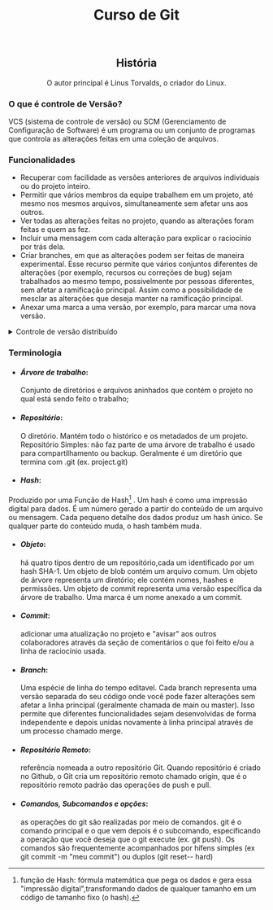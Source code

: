 <h1 align=center> Curso de Git </h1>
<br>

<h2 align= center>História</h2>
<p align=center> O autor principal é Linus Torvalds, o criador do Linux. </p>


<h3> O que é controle de Versão? </h3>
VCS (sistema de controle de versão) ou SCM (Gerenciamento de Configuração de Software) é um programa ou um conjunto de programas que controla as alterações feitas em uma coleção de arquivos.

<h3> Funcionalidades </h3> 

* Recuperar com facilidade as versões anteriores de arquivos individuais ou do projeto inteiro.
* Permitir que vários membros da equipe trabalhem em um projeto, até mesmo nos mesmos arquivos, simultaneamente sem afetar uns aos outros.
* Ver todas as alterações feitas no projeto, quando as alterações foram feitas e quem as fez.
* Incluir uma mensagem com cada alteração para explicar o raciocínio por trás dela.
* Criar branches, em que as alterações podem ser feitas de maneira experimental. Esse recurso permite que vários conjuntos diferentes de alterações (por exemplo, recursos ou correções de bug) sejam trabalhados ao mesmo tempo, possivelmente por pessoas diferentes, sem afetar a ramificação principal. Assim como a possibilidade de mesclar as alterações que deseja manter na ramificação principal.
* Anexar uma marca a uma versão, por exemplo, para marcar uma nova versão.

<details>
  <summary> Controle de versão distribuído</summary> <br>
    <p > O Git é distribuído, o que significa que o histórico completo de um projeto é armazenado no cliente e no servidor. Você pode editar arquivos sem uma conexão de rede, verificá-los localmente e sincronizá-los com o servidor quando uma conexão fica disponível. Se um servidor ficar inativo, você ainda terá uma cópia local do projeto. Tecnicamente, você nem precisa ter um servidor. As alterações podem ser passadas por email ou compartilhadas por uma mídia removível, mas ninguém usa o Git dessa maneira na prática
    </p>
</details>
 

<h3>Terminologia </h3>

* #### *Árvore de trabalho*:
   Conjunto de diretórios e arquivos aninhados que contém o projeto no qual está sendo feito o trabalho; 
  
* #### *Repositório*:
  O diretório. Mantém todo o histórico e os metadados de um projeto. Repositório Simples: não faz parte de uma árvore de trabalho é usado para compartilhamento ou backup. Geralmente é um diretório que termina com .git (ex. project.git)

* #### *Hash*:
 Produzido por uma Função de Hash[^1] . Um hash é como uma impressão digital para dados. É um número gerado a partir do conteúdo de um arquivo ou mensagem. Cada pequeno detalhe dos dados produz um hash único. Se qualquer parte do conteúdo muda, o hash também muda.
  
* #### *Objeto*:
  há quatro tipos dentro de um repositório,cada um identificado por um hash SHA-1. Um objeto de blob contém um arquivo comum. Um objeto de árvore representa um diretório; ele contém nomes, hashes e permissões. Um objeto de commit representa uma versão específica da árvore de trabalho. Uma marca é um nome anexado a um commit.
  
* #### *Commit*:
  adicionar uma atualização no projeto e "avisar" aos outros colaboradores através da seção de comentários o que foi feito e/ou a linha de raciocínio usada.
  
* #### *Branch*:
  Uma espécie de linha do tempo editavel. Cada branch representa uma versão separada do seu código onde você pode fazer alterações sem afetar a linha principal (geralmente chamada de main ou master). Isso permite que diferentes funcionalidades sejam desenvolvidas de forma independente e depois unidas novamente à linha principal através de um processo chamado merge.  
  
* #### *Repositório Remoto*:
  referência nomeada a outro repositório Git. Quando repositório é criado no Github, o Git cria um repositório remoto chamado origin, que é o repositório remoto padrão das operações de push e pull.
  
* #### *Comandos, Subcomandos e opções*:
  as operações do git são realizadas por meio de comandos. git é o comando principal e o que vem depois é o subcomando, especificando a operação que você deseja que o git execute  (ex. git push). Os comandos são frequentemente acompanhados por hífens simples (ex git commit -m "meu commit") ou duplos (git reset-- hard)

[^1]: função de Hash: fórmula matemática que pega os dados e gera essa "impressão digital",transformando dados de qualquer tamanho em um código de tamanho fixo (o hash).   
